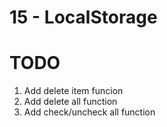 # 15 - LocalStorage

# TODO
 1. Add delete item funcion
 2. Add delete all function
 3. Add check/uncheck all function
